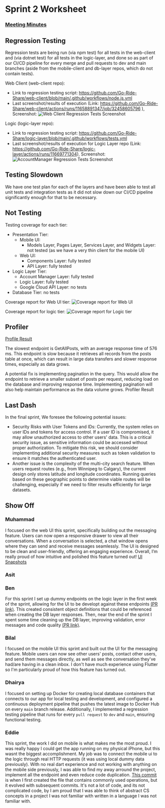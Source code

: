 # Sprint 2 Worksheet
### [Meeting Minutes]()

## Regression Testing
Regression tests are being run (via npm test) for all tests in the web-client and (via dotnet test) for all tests in the logic-layer, and done so as part of our CI/CD pipeline for every merge and pull requests to dev and main branches (aside from the mobile-client and db-layer repos, which do not contain tests). 

Web Client (web-client repo): 
- Link to regression testing script: https://github.com/Go-Ride-Share/web-client/blob/main/.github/workflows/node.js.yml 
- Last screenshot/results of execution (Link: https://github.com/Go-Ride-Share/web-client/actions/runs/11658891347/job/32458605796 ), Screenshot:
![Web Client Regression Tests Screenshot](sprint_2_images/Web_Client_Regression_Tests_Screenshot.png)

Logic (logic-layer repo):
- Link to regression testing script: https://github.com/Go-Ride-Share/logic-layer/blob/main/.github/workflows/tests.yml
- Last screenshot/results of execution for Logic Layer repo (Link: https://github.com/Go-Ride-Share/logic-layer/actions/runs/11669771304), Screenshot:
![AccountManager Regression Tests Screenshot](sprint_2_images/Logic_Regression_Tests_Screenshot.png)

## Testing Slowdown
We have one test plan for each of the layers and have been able to test all unit tests and integration tests as it did not slow down our CI/CD pipeline significantly enough for that to be necessary.

## Not Testing
Testing coverage for each tier:
- Presentation Tier:
  - Mobile UI: 
    - Models Layer, Pages Layer, Services Layer, and Widgets Layer: not tested (as we have a very thin client for the mobile UI)
  - Web UI: 
    - Components Layer: fully tested
    - API Layer: fully tested
- Logic Layer Tier: 
  - Account Manager Layer: fully tested
  - Logic Layer: fully tested
  - Google Cloud API Layer: no tests
- Database Tier: no tests

Coverage report for Web UI tier:
![Coverage report for Web UI](sprint_2_images/Coverage_Report_Web_UI.png)

Coverage report for logic tier:
![Coverage report for Logic tier](sprint_2_images/Coverage_Report_Logic_Tier.png)

## Profiler

[Profile Result](https://github.com/Go-Ride-Share/.github/blob/main/profiler_result.md)

The slowest endpoint is GetAllPosts, with an average response time of 576 ms. This endpoint is slow because it retrieves all records from the posts table at once, which can result in large data transfers and slower response times, especially as data grows.

A potential fix is implementing pagination in the query. This would allow the endpoint to retrieve a smaller subset of posts per request, reducing load on the database and improving response time. Implementing pagination will also help maintain performance as the data volume grows.
Profiler Result

## Last Dash

In the final sprint, We foresee the following potential issues:

 - Security Risks with User Tokens and IDs: Currently, the system relies on user IDs and tokens for access control. If a user ID is compromised, it may allow unauthorized access to other users' data. This is a critical security issue, as sensitive information could be accessed without proper authorization. To mitigate this risk, we should consider implementing additional security measures such as token validation to ensure it matches the authenticated user.
 - Another issue is the complexity of the multi-city search feature. When users request routes (e.g., from Winnipeg to Calgary), the current design only stores latitude and longitude coordinates. Running queries based on these geographic points to determine viable routes will be challenging, especially if we need to filter results efficiently for large datasets.

## Show Off

### Muhammad
I focused on the web UI this sprint, specifically building out the messaging feature. Users can now open a responsive drawer to view all their conversations. When a conversation is selected, a chat window opens where they can send and receive messages seamlessly. The UI is designed to be clean and user-friendly, offering an engaging experience. Overall, I’m really proud of how intuitive and polished this feature turned out!
[UI Snapshots](https://github.com/Go-Ride-Share/.github/tree/main/sprint_2_images)

### Asit

### Ben
For this sprint I set up dummy endpoints on the logic layer in the first week of the sprint, allowing for the UI to be developt against these endpoints [(PR link)](https://github.com/Go-Ride-Share/logic-layer/pull/43). This created consistent object definitions that could be referenced when creating the DB layer responses.
Then, near the end of the sprint I spent some time cleaning up the DB layer, improving validation, error messages and code quality [(PR link)](https://github.com/Go-Ride-Share/db-layer/pull/46).

### Bilal
I focused on the mobile UI this sprint and built out the UI for the messaging feature. Mobile users can now see other users' posts, contact other users, and send them messages directly, as well as see the conversation they've had/are having in a clean inbox. I don't have much experience using Flutter so I'm particularly proud of how this feature has turned out. 

### Dhairya
I focused on setting up Docker for creating local database containers that connects to our app for local testing and development, and configured a continuous deployment pipeline that pushes the latest image to Docker Hub on every `main` branch release. Additionally, I implemented a regression testing pipeline that runs for every `pull request` to `dev` and `main`, ensuring functional testing.

### Eddie
This sprint, the work I did on mobile is what makes me the most proud. I was really happy I could get the app running on my physical iPhone, but this wasnt the biggest accomplishment. My job was to connect the mobile ui to the logic through real HTTP requests (it was using local dummy data previously). With no real dart experience and not working with anything on the mobile side previously, I was able to find my away arround the project, implement all the endpoint and even reduce code duplication. [This commit](https://github.com/Go-Ride-Share/mobile-client/commit/a68756cf8dac831ad1b1b19349ecc737d582446d#diff-ba7b002fad5d86a33014db433cb39e04c4f096cae0cac84d2469c55f7da85ffa) is when I first created the file that contains commonly used operations, but it evolved with subsequent commits. It's not a lot of code, and its not complicated code, by I am proud that I was able to think of abstract CS concepts in a project I was not familiar with written in a language I was not familiar with.

